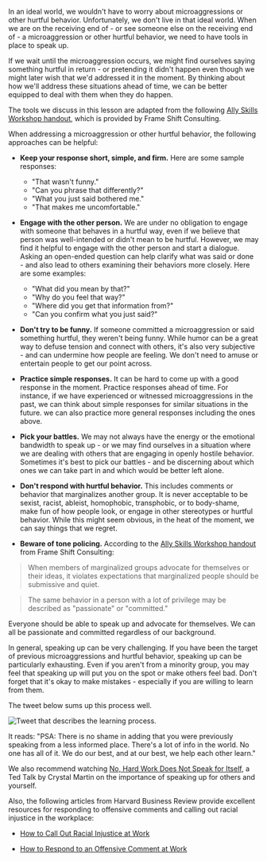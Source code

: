 In an ideal world, we wouldn't have to worry about microaggressions or other hurtful behavior. Unfortunately, we don't live in that ideal world. When we are on the receiving end of - or see someone else on the receiving end of - a microaggression or other hurtful behavior, we need to have tools in place to speak up.

If we wait until the microaggression occurs, we might find ourselves saying something hurtful in return - or pretending it didn't happen even though we might later wish that we'd addressed it in the moment. By thinking about how we'll address these situations ahead of time, we can be better equipped to deal with them when they do happen.

The tools we discuss in this lesson are adapted from the following [Ally Skills Workshop handout](https://files.frameshiftconsulting.com/Ally%20Skills%20Workshop%20handout%20-%20Letter.pdf), which is provided by Frame Shift Consulting.

When addressing a microaggression or other hurtful behavior, the following approaches can be helpful:

* **Keep your response short, simple, and firm.** Here are some sample responses:

  * "That wasn't funny."
  * "Can you phrase that differently?"
  * "What you just said bothered me."
  * "That makes me uncomfortable."

* **Engage with the other person.** We are under no obligation to engage with someone that behaves in a hurtful way, even if we believe that person was well-intended or didn't mean to be hurtful. However, we may find it helpful to engage with the other person and start a dialogue. Asking an open-ended question can help clarify what was said or done - and also lead to others examining their behaviors more closely. Here are some examples:

  * "What did you mean by that?"
  * "Why do you feel that way?"
  * "Where did you get that information from?"
  * "Can you confirm what you just said?"

* **Don't try to be funny.** If someone committed a microaggression or said something hurtful, they weren't being funny. While humor can be a great way to defuse tension and connect with others, it's also very subjective - and can undermine how people are feeling. We don't need to amuse or entertain people to get our point across.

* **Practice simple responses.** It can be hard to come up with a good response in the moment. Practice responses ahead of time. For instance, if we have experienced or witnessed microaggressions in the past, we can think about simple responses for similar situations in the future. we can also practice more general responses including the ones above.

* **Pick your battles.** We may not always have the energy or the emotional bandwidth to speak up - or we may find ourselves in a situation where we are dealing with others that are engaging in openly hostile behavior. Sometimes it's best to pick our battles - and be discerning about which ones we can take part in and which would be better left alone.

* **Don't respond with hurtful behavior.** This includes comments or behavior that marginalizes another group. It is never acceptable to be sexist, racist, ableist, homophobic, transphobic, or to body-shame, make fun of how people look, or engage in other stereotypes or hurtful behavior. While this might seem obvious, in the heat of the moment, we can say things that we regret.

* **Beware of tone policing.** According to the [Ally Skills Workshop handout](https://files.frameshiftconsulting.com/Ally%20Skills%20Workshop%20handout%20-%20Letter.pdf) from Frame Shift Consulting:

> When members of marginalized groups advocate for
themselves or their ideas, it violates expectations that
marginalized people should be submissive and quiet.

> The same behavior in a person with a lot of privilege may
be described as "passionate" or "committed."

Everyone should be able to speak up and advocate for themselves. We can all be passionate and committed regardless of our background.

In general, speaking up can be very challenging. If you have been the target of previous microaggressions and hurtful behavior, speaking up can be particularly exhausting. Even if you aren't from a minority group, you may feel that speaking up will put you on the spot or make others feel bad. Don't forget that it's okay to make mistakes - especially if you are willing to learn from them.

The tweet below sums up this process well.

![Tweet that describes the learning process.](https://www.dropbox.com/s/j1g3uvzep212cqz/we-do-our-best-to-learn.png?raw=1)

It reads: "PSA: There is no shame in adding that you were previously speaking from a less informed place. There's a lot of info in the world. No one has all of it. We do our best, and at our best, we help each other learn."

We also recommend watching [No, Hard Work Does Not Speak for Itself](https://www.youtube.com/watch?v=8TtOdtK86c4), a Ted Talk by Crystal Martin on the importance of speaking up for others and yourself.

Also, the following articles from Harvard Business Review provide excellent resources for responding to offensive comments and calling out racial injustice in the workplace:

* [How to Call Out Racial Injustice at Work](https://hbr.org/2020/07/how-to-call-out-racial-injustice-at-work)

* [How to Respond to an Offensive Comment at Work](https://hbr.org/2017/02/how-to-respond-to-an-offensive-comment-at-work)
